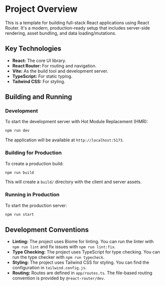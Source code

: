 # Project Overview

This is a template for building full-stack React applications using React Router. It's a modern, production-ready setup that includes server-side rendering, asset bundling, and data loading/mutations.

## Key Technologies

*   **React:** The core UI library.
*   **React Router:** For routing and navigation.
*   **Vite:** As the build tool and development server.
*   **TypeScript:** For static typing.
*   **Tailwind CSS:** For styling.

## Building and Running

### Development

To start the development server with Hot Module Replacement (HMR):

```bash
npm run dev
```

The application will be available at `http://localhost:5173`.

### Building for Production

To create a production build:

```bash
npm run build
```

This will create a `build/` directory with the client and server assets.

### Running in Production

To start the production server:

```bash
npm run start
```

## Development Conventions

*   **Linting:** The project uses Biome for linting. You can run the linter with `npm run lint` and fix issues with `npm run lint:fix`.
*   **Type Checking:** The project uses TypeScript for type checking. You can run the type checker with `npm run typecheck`.
*   **Styling:** The project uses Tailwind CSS for styling. You can find the configuration in `tailwind.config.js`.
*   **Routing:** Routes are defined in `app/routes.ts`. The file-based routing convention is provided by `@react-router/dev`.
